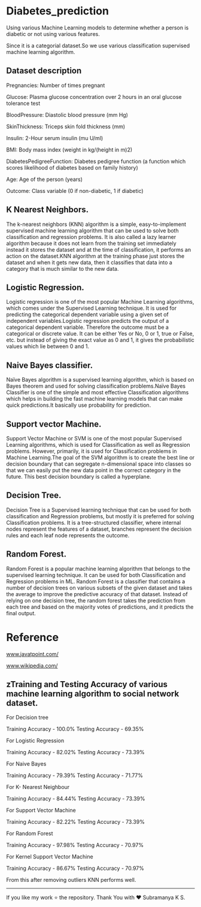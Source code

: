# Diabetes_prediction
Using various Machine Learning models to determine whether a person is diabetic or not using various features.

Since it is a categorial dataset.So we use various classification supervised machine learning algorithm.

## Dataset description
Pregnancies: Number of times pregnant

Glucose: Plasma glucose concentration over 2 hours in an oral glucose tolerance test

BloodPressure: Diastolic blood pressure (mm Hg)

SkinThickness: Triceps skin fold thickness (mm)

Insulin: 2-Hour serum insulin (mu U/ml)

BMI: Body mass index (weight in kg/(height in m)2)

DiabetesPedigreeFunction: Diabetes pedigree function (a function which scores likelihood of diabetes based on family history)

Age: Age of the person (years)

Outcome: Class variable (0 if non-diabetic, 1 if diabetic)

## K Nearest Neighbors.
The k-nearest neighbors (KNN) algorithm is a simple, easy-to-implement supervised machine learning algorithm that can be used to solve both classification and regression problems. It is also called a lazy learner algorithm because it does not learn from the training set immediately instead it stores the dataset and at the time of classification, it performs an action on the dataset.KNN algorithm at the training phase just stores the dataset and when it gets new data, then it classifies that data into a category that is much similar to the new data.

## Logistic Regression.
Logistic regression is one of the most popular Machine Learning algorithms, which comes under the Supervised Learning technique. It is used for predicting the categorical dependent variable using a given set of independent variables.Logistic regression predicts the output of a categorical dependent variable. Therefore the outcome must be a categorical or discrete value. It can be either Yes or No, 0 or 1, true or False, etc. but instead of giving the exact value as 0 and 1, it gives the probabilistic values which lie between 0 and 1.

## Naive Bayes classifier.
Naïve Bayes algorithm is a supervised learning algorithm, which is based on Bayes theorem and used for solving classification problems.Naïve Bayes Classifier is one of the simple and most effective Classification algorithms which helps in building the fast machine learning models that can make quick predictions.It basically use probability for prediction.

## Support vector Machine.
Support Vector Machine or SVM is one of the most popular Supervised Learning algorithms, which is used for Classification as well as Regression problems. However, primarily, it is used for Classification problems in Machine Learning.The goal of the SVM algorithm is to create the best line or decision boundary that can segregate n-dimensional space into classes so that we can easily put the new data point in the correct category in the future. This best decision boundary is called a hyperplane.

## Decision Tree.
Decision Tree is a Supervised learning technique that can be used for both classification and Regression problems, but mostly it is preferred for solving Classification problems. It is a tree-structured classifier, where internal nodes represent the features of a dataset, branches represent the decision rules and each leaf node represents the outcome.

## Random Forest.
Random Forest is a popular machine learning algorithm that belongs to the supervised learning technique. It can be used for both Classification and Regression problems in ML. Random Forest is a classifier that contains a number of decision trees on various subsets of the given dataset and takes the average to improve the predictive accuracy of that dataset. Instead of relying on one decision tree, the random forest takes the prediction from each tree and based on the majority votes of predictions, and it predicts the final output.

# Reference
www.javatpoint.com/

www.wikipedia.com/

## zTraining and Testing Accuracy of various machine learning algorithm to social network dataset.

For Decision tree

  Training Accuracy  -  100.0%
  Testing Accuracy   -  69.35%
  
For Logistic Regression

  Training Accuracy  -  82.02%
  Testing Accuracy   -  73.39%
  
For Naive Bayes

  Training Accuracy  -  79.39%
  Testing Accuracy   -  71.77%
  
For K- Nearest Neighbour 

  Training Accuracy  -  84.44%
  Testing Accuracy   -  73.39%
  
For Support Vector Machine

  Training Accuracy  -  82.22%
  Testing Accuracy   -  73.39%
  
For Random Forest

  Training Accuracy  -  97.98%
  Testing Accuracy   -  70.97%
  
For Kernel Support Vector Machine

  Training Accuracy  -  86.67%
  Testing Accuracy   -  70.97%

From this after removing outliers KNN performs well.


---

If you like my work ⭐ the repository.
Thank You with ❤️ Subramanya K S.
